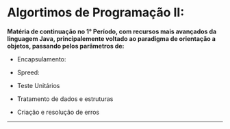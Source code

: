 # Algortimos de Programação II:

**Matéria de continuação no 1° Período, com recursos mais avançados da linguagem Java, principalemente voltado ao paradigma de orientação a objetos, passando pelos parâmetros de:**

- Encapsulamento: 

- Spreed:

- Teste Unitários

- Tratamento de dados e estruturas

- Criação e resolução de erros

---